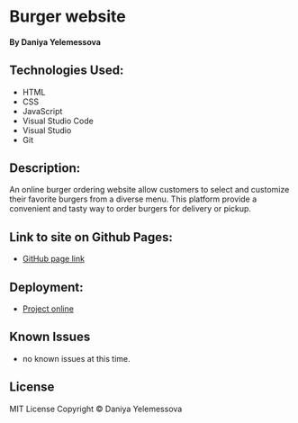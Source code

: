 # Burger website
#### By Daniya Yelemessova

## Technologies Used:

* HTML
* CSS
* JavaScript
* Visual Studio Code
* Visual Studio
* Git

## Description:

An online burger ordering website allow customers to select and customize their favorite burgers from a diverse menu. 
This platform provide a convenient and tasty way to order burgers for delivery or pickup.

## Link to site on Github Pages:
* [GitHub page link](https://github.com/DaniyaYelemessova/burgers)

## Deployment:
* [Project online](https://daniyayelemessova.github.io/burgers/)


## Known Issues
* no known issues at this time.

## License 
MIT License
Copyright © Daniya Yelemessova
